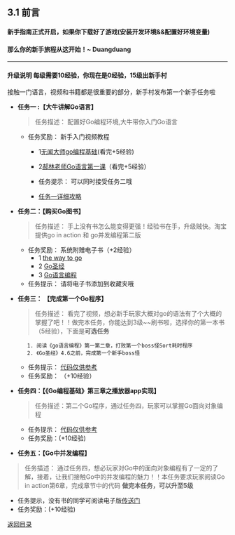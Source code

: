 ## 3.1 前言
#### 新手指南正式开启，如果你下载好了游戏(安装开发环境&&配置好环境变量)

#### 那么你的新手旅程从这开始！~ Duangduang
---------------

#### 升级说明 每级需要10经验，你现在是0经验，15级出新手村
接触一门语言，视频和书籍都是很重要的部分，新手村发布第一个新手任务啦

- **任务一 :【大牛讲解Go语言】**
  > 任务描述： 配置好Go编程环境,大牛带你入门Go语言
  - 任务奖励： 新手入门视频教程 
     - 1[无闻大师go编程基础](https://github.com/Unknwon/go-fundamental-programming)(看完+5经验)
     - 2[郝林老师Go语言第一课](https://www.imooc.com/learn/345)（看完+5经验）
     
    - 任务提示： 可以同时接受任务二哦  
    -  [任务一详细攻略](3.1.1.md)
- **任务二：【购买Go图书】** 
   >任务描述： 手上没有书怎么能变得更强！经验书在手，升级贼快。淘宝提供go in action 和 go并发编程第二版
  - 任务奖励： 系统附赠电子书（+2经验）
      - 1 [the way to go](https://github.com/Unknwon/the-way-to-go_ZH_CN)
      - 2 [Go圣经](https://books.studygolang.com/gopl-zh/ch1/ch1-02.html)
      - 3 [Go语言编程](http://vdisk.weibo.com/s/fBR30EqBY7a)
  - 任务提示： 请将电子书添加到收藏夹哦
 
- **任务三： 【完成第一个Go程序】**

 	>任务描述： 看完了视频，想必新手玩家大概对go的语法有了个大概的掌握了吧！！做完本任务，你能达到3级~~刷书啦，选择你的第一本书（5经验），下面是**可选任务**
 
		 1. 阅读《go语言编程》第一第二章，打败第一个boss怪Sort耗时程序
		 2. 《Go圣经》4.6之前，完成第一个新手boss怪
   - 任务提示： [代码仅供参考](https://github.com/xiaoheigou/GoOOTNV/tree/master/HaveToCode)
   - 任务奖励： （+10经验）
 
- **任务四：【《Go编程基础》第三章之播放器app实现】**
  > 任务描述：第二个Go程序，通过任务四，玩家可以掌握Go面向对象编程
  -  任务提示： [代码仅供参考](https://github.com/xiaoheigou/GoOOTNV/tree/master/HaveToCode) 
  - 任务奖励：(+10经验)
- **任务五：【Go中并发编程】**
 > 任务描述： 通过任务四，想必玩家对Go中的面向对象编程有了一定的了解，接着，让我们接触Go中的并发编程的魅力！！本任务要求玩家阅读Go in action第6章，完成章节中的代码 **做完本任务，可以升至5级**
  - 任务提示，没有书的同学可阅读电子版[传送门](https://github.com/KeKe-Li/book/tree/master/Go)
  - 任务奖励：(+10经验)
  
  [返回目录](https://github.com/xiaoheigou/GoOOTNV/blob/master/eBook/directory.md)
  

